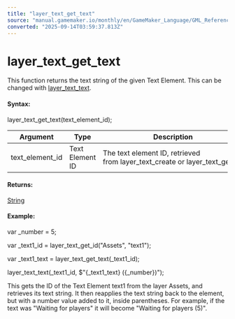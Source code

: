 ```yaml
---
title: "layer_text_get_text"
source: "manual.gamemaker.io/monthly/en/GameMaker_Language/GML_Reference/Asset_Management/Rooms/Text_Functions/layer_text_get_text.htm"
converted: "2025-09-14T03:59:37.813Z"
---
```


# layer\_text\_get\_text

This function returns the text string of the given Text Element. This can be changed with [layer\_text\_text](layer_text_text.md).

#### Syntax:

layer\_text\_get\_text(text\_element\_id);

| Argument | Type | Description |
| --- | --- | --- |
| text_element_id | Text Element ID | The text element ID, retrieved from layer_text_create or layer_text_get_id. |

#### Returns:

[String](../../../../GML_Overview/Data_Types.md)

#### Example:

var \_number = 5;

var \_text1\_id = layer\_text\_get\_id("Assets", "text1");

var \_text1\_text = layer\_text\_get\_text(\_text1\_id);

layer\_text\_text(\_text1\_id, $"{\_text1\_text} ({\_number})");

This gets the ID of the Text Element text1 from the layer Assets, and retrieves its text string. It then reapplies the text string back to the element, but with a number value added to it, inside parentheses. For example, if the text was "Waiting for players" it will become "Waiting for players (5)".